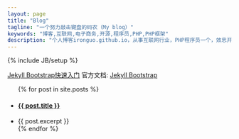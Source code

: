```yaml
---
layout: page
title: "Blog"
tagline: "一个努力敲击键盘的码农（My blog）"
keywords: "博客,互联网,电子商务,开源,程序员,PHP,PHP框架"
description: "个人博客ironguo.github.io，从事互联网行业，PHP程序员一个，效忠开源，乐于钻研框架。"
---
```

{% include JB/setup %}

[Jekyll Bootstrap快速入门](http://jekyllbootstrap.com/usage/jekyll-quick-start.html)
官方文档: [Jekyll Bootstrap](http://jekyllbootstrap.com)

<ul class="posts">
  {% for post in site.posts %}
    <li><a href="{{ BASE_PATH }}{{ post.url }}"><h4>{{ post.title }}</h4></a></li>
    <li>{{ post.excerpt }}</li>
  {% endfor %}
</ul>
